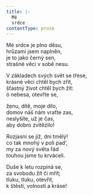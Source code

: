 ```yaml
---
title: |-
  Mé
  srdce
contentType: prose
---
```


Mé srdce je plno děsu,  
hrůzami jsem naplněn,  
je to jako černý sen,  
strašné věci v sobě nesu.

V základech svých svět se třese,  
krásné věci chtěl bych zřít,  
šťastný život chtěl bych žít:  
ó nebesa, otevřte se,

ženu, dítě, moje dílo,  
domov náš nám vraťte zas,  
neslyšíte, už je čas,  
aby dobro zvítězilo!

Rozjasni se již, dni tmělý!  
co tak mnohý v poli pad’,  
my za nový světa řád  
touhou jsme tu krváceli.

Duše k letu rozpíná se,  
za svobodu žít či mřít;  
tluku, tluku, otevřít,  
k štěstí, volnosti a kráse!
